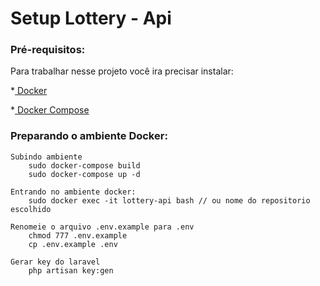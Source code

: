 # Setup Lottery - Api

### Pré-requisitos:
Para trabalhar nesse projeto você ira precisar instalar:
     
*[ Docker ](https://www.docker.com/get-started)			

*[ Docker Compose ](https://docs.docker.com/compose/install/)

### Preparando o ambiente Docker:

    Subindo ambiente
        sudo docker-compose build
        sudo docker-compose up -d

    Entrando no ambiente docker:
        sudo docker exec -it lottery-api bash // ou nome do repositorio escolhido

    Renomeie o arquivo .env.example para .env
        chmod 777 .env.example
        cp .env.example .env

    Gerar key do laravel
        php artisan key:gen